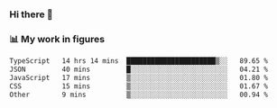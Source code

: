 ### Hi there 👋

### 📊 My work in figures

<!--START_SECTION:waka-->

```txt
TypeScript   14 hrs 14 mins  ██████████████████████▒░░   89.65 %
JSON         40 mins         █░░░░░░░░░░░░░░░░░░░░░░░░   04.21 %
JavaScript   17 mins         ▒░░░░░░░░░░░░░░░░░░░░░░░░   01.80 %
CSS          15 mins         ▒░░░░░░░░░░░░░░░░░░░░░░░░   01.67 %
Other        9 mins          ▒░░░░░░░░░░░░░░░░░░░░░░░░   00.94 %
```

<!--END_SECTION:waka-->
